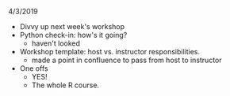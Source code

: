 4/3/2019

* Divvy up next week's workshop
* Python check-in:  how's it going?
  * haven't looked
* Workshop template:  host vs. instructor responsibilities.
    * made a point in confluence to pass from host to instructor
* One offs
  * YES!
  * The whole R course.
